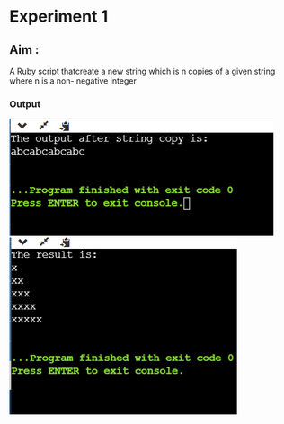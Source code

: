 # Experiment 1
## Aim :
A Ruby script thatcreate a new string which is n copies of a given string where n is a non- negative integer

### Output

![output](exp1.png)
![output](exp_1.png)
